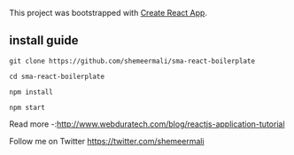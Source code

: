 This project was bootstrapped with [Create React App](https://github.com/facebookincubator/create-react-app).


## install guide

`git clone https://github.com/shemeermali/sma-react-boilerplate`

`cd sma-react-boilerplate`

`npm install`

`npm start`

Read more -:http://www.webduratech.com/blog/reactjs-application-tutorial

Follow me on Twitter https://twitter.com/shemeermali

